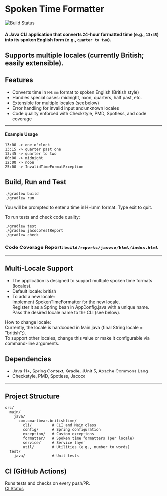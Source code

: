 # Spoken Time Formatter

![Build Status](https://github.com/nihar4154/spoken-time-formatter/actions/workflows/ci.yml/badge.svg)

#### A Java CLI application that converts 24-hour formatted time (e.g., `13:45`) into its spoken English form (e.g., `quarter to two`).
Supports multiple locales (currently British; easily extensible).
---

## Features

- Converts time in `HH:mm` format to spoken English (British style)
- Handles special cases: midnight, noon, quarters, half past, etc.
- Extensible for multiple locales (see below)
- Error handling for invalid input and unknown locales
- Code quality enforced with Checkstyle, PMD, Spotless, and code coverage

---

####  Example Usage
```src/ 
13:00 -> one o'clock  
13:15 -> quarter past one  
13:45 -> quarter to two  
00:00 -> midnight  
12:00 -> noon  
25:00 -> InvalidTimeFormatException
```

## Build, Run and Test
```
./gradlew build
./gradlew run
```
You will be prompted to enter a time in HH:mm format.
Type exit to quit.

To run tests and check code quality:
```
./gradlew test
./gradlew jacocoTestReport
./gradlew check
```
### Code Coverage Report: ``build/reports/jacoco/html/index.html``
<hr></hr>

## Multi-Locale Support  
- The application is designed to support multiple spoken time formats (locales).  
- Default locale: british  
- To add a new locale:  
Implement SpokenTimeFormatter for the new locale.  
Register it as a Spring bean in AppConfig.java with a unique name.  
Pass the desired locale name to the CLI (see below).  

How to change locale:  
Currently, the locale is hardcoded in Main.java (final String locale = "british";).  
To support other locales, change this value or make it configurable via command-line arguments.

## Dependencies
- Java 11+, Spring Context, Gradle, JUnit 5, Apache Commons Lang
- Checkstyle, PMD, Spotless, Jacoco

---

##  Project Structure  
```
src/
  main/
    java/
      com.smartbear.britishtime/
        cli/         # CLI and Main class
        config/      # Spring configuration
        exception/   # Custom exceptions
        formatter/   # Spoken time formatters (per locale)
        service/     # Service layer
        util/        # Utilities (e.g., number to words)
  test/
    java/            # Unit tests

```

## CI (GitHub Actions) 
Runs tests and checks on every push/PR.  
[CI Status](https://github.com/nihar4154/spoken-time-formatter/actions) 

